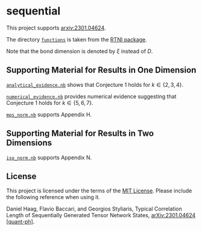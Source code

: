 # sequential

This project supports [arxiv:2301.04624](https://arxiv.org/abs/2301.04624).

The directory [`functions`](./functions) is taken from the [RTNI package](https://github.com/MotohisaFukuda/RTNI).

Note that the bond dimension is denoted by $\xi$ instead of $D$.

## Supporting Material for Results in One Dimension

[`analytical_evidence.nb`](./analytical_evidence.nb) shows that Conjecture 1 holds for  $k \in \lbrace 2, 3, 4 \rbrace$.

[`numerical_evidence.nb`](./numerical_evidence.nb) provides numerical evidence suggesting that Conjecture 1 holds for  $k \in \lbrace 5, 6, 7 \rbrace$.

[`mps_norm.nb`](./mps_norm.nb) supports Appendix H.

## Supporting Material for Results in Two Dimensions

[`iso_norm.nb`](./iso_norm.nb) supports Appendix N.

## License

This project is licensed under the terms of the [MIT License](LICENSE.md). Please include the following reference when using it.

Daniel Haag, Flavio Baccari, and Georgios Styliaris, Typical Correlation Length of Sequentially Generated Tensor Network States, [arXiv:2301.04624 [quant-ph]](https://arxiv.org/abs/2301.04624).
